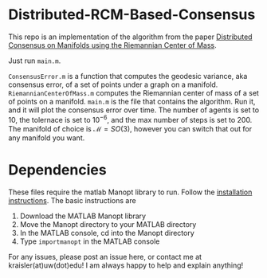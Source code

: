 # Distributed-RCM-Based-Consensus

This repo is an implementation of the algorithm from the paper [Distributed Consensus on Manifolds
using the Riemannian Center of Mass](https://par.nsf.gov/biblio/10422995). 

Just run ``main.m``.

``ConsensusError.m`` is a function that computes the geodesic variance, aka consensus error, of a set of points under a graph on a manifold. ``RiemannianCenterOfMass.m`` computes the Riemannian center of mass of a set of points on a manifold. ``main.m`` is the file that contains the algorithm. Run it, and it will plot the consensus error over time. The number of agents is set to 10, the tolernace is set to $10^{-6}$, and the max number of steps is set to 200. The manifold of choice is $\mathcal{M}=SO(3)$, however you can switch that out for any manifold you want. 

# Dependencies
These files require the matlab Manopt library to run. Follow the [installation instructions](https://www.manopt.org/downloads.html). The basic instructions are
1. Download the MATLAB Manopt library
2. Move the Manopt directory to your MATLAB directory
3. In the MATLAB console, cd into the Manopt directory
4. Type ``importmanopt`` in the MATLAB console


For any issues, please post an issue here, or contact me at kraisler(at)uw(dot)edu! I am always happy to help and explain anything!  
